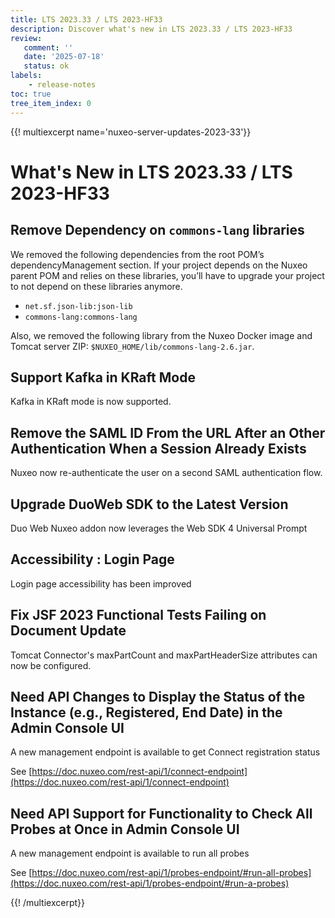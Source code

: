 ```yaml
---
title: LTS 2023.33 / LTS 2023-HF33
description: Discover what's new in LTS 2023.33 / LTS 2023-HF33
review:
   comment: ''
   date: '2025-07-18'
   status: ok
labels:
    - release-notes
toc: true
tree_item_index: 0
---
```


{{! multiexcerpt name='nuxeo-server-updates-2023-33'}}
# What's New in LTS 2023.33 / LTS 2023-HF33

## Remove Dependency on `commons-lang` libraries

We removed the following dependencies from the root POM’s dependencyManagement section. If your project depends on the Nuxeo parent POM and relies on these libraries, you’ll have to upgrade your project to not depend on these libraries anymore.

* `net.sf.json-lib:json-lib`
* `commons-lang:commons-lang`

Also, we removed the following library from the Nuxeo Docker image and Tomcat server ZIP: `$NUXEO_HOME/lib/commons-lang-2.6.jar`.

## Support Kafka in KRaft Mode

Kafka in KRaft mode is now supported.

## Remove the SAML ID From the URL After an Other Authentication When a Session Already Exists

Nuxeo now re-authenticate the user on a second SAML authentication flow.

## Upgrade DuoWeb SDK to the Latest Version

Duo Web Nuxeo addon now leverages the Web SDK 4 Universal Prompt 

## Accessibility : Login Page

Login page accessibility has been improved

## Fix JSF 2023 Functional Tests Failing on Document Update

Tomcat Connector's maxPartCount and maxPartHeaderSize attributes can now be configured.

## Need API Changes to Display the Status of the Instance (e.g., Registered, End Date) in the Admin Console UI

A new management endpoint is available to get Connect registration status

See [https://doc.nuxeo.com/rest-api/1/connect-endpoint](https://doc.nuxeo.com/rest-api/1/connect-endpoint)

## Need API Support for Functionality to Check All Probes at Once in Admin Console UI

A new management endpoint is available to run all probes

See [https://doc.nuxeo.com/rest-api/1/probes-endpoint/#run-all-probes](https://doc.nuxeo.com/rest-api/1/probes-endpoint/#run-a-probes) 


{{! /multiexcerpt}}
